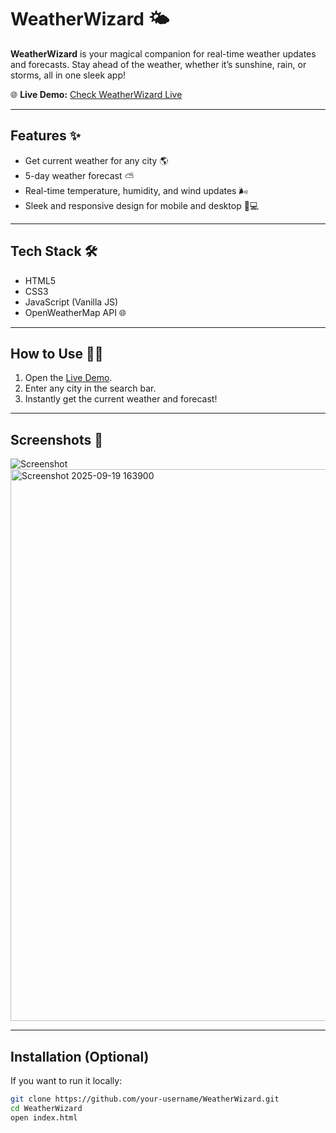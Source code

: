 # WeatherWizard 🌤️

**WeatherWizard** is your magical companion for real-time weather updates and forecasts. Stay ahead of the weather, whether it’s sunshine, rain, or storms, all in one sleek app!  

🌐 **Live Demo:** [Check WeatherWizard Live](https://weather-wizard-one.vercel.app/)

---

## Features ✨
- Get current weather for any city 🌎
- 5-day weather forecast ⛅
- Real-time temperature, humidity, and wind updates 🌬️
- Sleek and responsive design for mobile and desktop 📱💻

---

## Tech Stack 🛠️
- HTML5
- CSS3
- JavaScript (Vanilla JS)
- OpenWeatherMap API 🌐

---

## How to Use 🧙‍♂️
1. Open the [Live Demo](https://your-username.github.io/WeatherWizard).
2. Enter any city in the search bar.
3. Instantly get the current weather and forecast!

---

## Screenshots 📸
![Screenshot](./screenshot.png)  
<img width="1509" height="883" alt="Screenshot 2025-09-19 163900" src="https://github.com/user-attachments/assets/b0cc3f55-e18f-40c7-8829-b7394eb00748" />


---

## Installation (Optional)
If you want to run it locally:  
```bash
git clone https://github.com/your-username/WeatherWizard.git
cd WeatherWizard
open index.html
